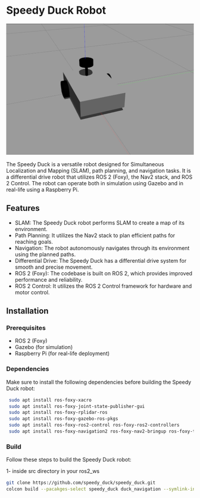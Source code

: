 # Speedy Duck Robot

![Speedy Duck](speedy_duck_gazebo.png)

The Speedy Duck is a versatile robot designed for Simultaneous Localization and Mapping (SLAM), path planning, and navigation tasks. It is a differential drive robot that utilizes ROS 2 (Foxy), the Nav2 stack, and ROS 2 Control. The robot can operate both in simulation using Gazebo and in real-life using a Raspberry Pi.

## Features

- SLAM: The Speedy Duck robot performs SLAM to create a map of its environment.
- Path Planning: It utilizes the Nav2 stack to plan efficient paths for reaching goals.
- Navigation: The robot autonomously navigates through its environment using the planned paths.
- Differential Drive: The Speedy Duck has a differential drive system for smooth and precise movement.
- ROS 2 (Foxy): The codebase is built on ROS 2, which provides improved performance and reliability.
- ROS 2 Control: It utilizes the ROS 2 Control framework for hardware and motor control.

## Installation

### Prerequisites

- ROS 2 (Foxy)
- Gazebo (for simulation)
- Raspberry Pi (for real-life deployment)

### Dependencies

Make sure to install the following dependencies before building the Speedy Duck robot:

```bash
 sudo apt install ros-foxy-xacro
 sudo apt install ros-foxy-joint-state-publisher-gui
 sudo apt install ros-foxy-rplidar-ros
 sudo apt install ros-foxy-gazebo-ros-pkgs
 sudo apt install ros-foxy-ros2-control ros-foxy-ros2-controllers
 sudo apt install ros-foxy-navigation2 ros-foxy-nav2-bringup ros-foxy-turtlebot3
 ```
 
 ### Build

 Follow these steps to build the Speedy Duck robot:

 1- inside src directory in your ros2_ws
 ```bash
 git clone https://github.com/speedy_duck/speedy_duck.git
colcon build --pacakges-select speedy_duck duck_navigation --symlink-install 
 ```